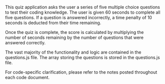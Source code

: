 This quiz application asks the user a series of five multiple choice questions to test their coding knowledge.  The user is given 60 seconds to complete all five questions.  If a question is answered incorrectly, a time penalty of 10 seconds is deducted from their time remaining.

Once the quiz is complete, the score is calculated by multiplying the number of seconds remaining by the number of questions that were answered correctly.

The vast majority of the functionality and logic are contained in the questions.js file.  The array storing the questions is stored in the questions.js file.

For code-specific clarification, please refer to the notes posted throughout each code document.
